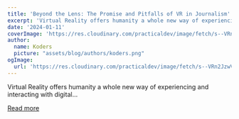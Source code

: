 ```yaml
---
title: 'Beyond the Lens: The Promise and Pitfalls of VR in Journalism'
excerpt: 'Virtual Reality offers humanity a whole new way of experiencing and interacting with digital...'
date: '2024-01-11'
coverImage: 'https://res.cloudinary.com/practicaldev/image/fetch/s--VRn2JzwV--/c_imagga_scale,f_auto,fl_progressive,h_420,q_auto,w_1000/https://dev-to-uploads.s3.amazonaws.com/uploads/articles/9lqxwhj727k14u48ch1p.jpg'
author:
  name: Koders
  picture: "assets/blog/authors/koders.png"
ogImage:
  url: 'https://res.cloudinary.com/practicaldev/image/fetch/s--VRn2JzwV--/c_imagga_scale,f_auto,fl_progressive,h_420,q_auto,w_1000/https://dev-to-uploads.s3.amazonaws.com/uploads/articles/9lqxwhj727k14u48ch1p.jpg'
---
```


Virtual Reality offers humanity a whole new way of experiencing and interacting with digital...

[Read more](https://dev.to/andrewabramov/beyond-the-lens-the-promise-and-pitfalls-of-vr-in-journalism-2eb2)
